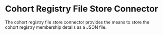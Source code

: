 <!-- SPDX-License-Identifier: Apache-2.0 -->
  
# Cohort Registry File Store Connector

The cohort registry file store connector provides the means to store
the cohort registry membership details as a JSON file.
